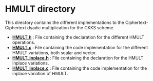 # HMULT directory

This directory contains the different implementations to the Ciphertext-Ciphertext dyadic multiplication for the CKKS scheme.


+ <strong><a href=HMULT.h>HMULT.h</a></strong> : File containing the declaration for the different HMULT operations.
+ <strong><a href=HMULT.c>HMULT.c</a></strong> : File containing the code implementation for the different HMULT variations, both scalar and vector.
+ <strong><a href=HMULT_inplace.h>HMULT_inplace.h</a></strong> : File containing the declaration for the HMULT inplace variations.
+ <strong><a href=HMULT_inplace.c>HMULT_inplace.c</a></strong> : File containing the code implementation for the inplace variation of HMULT.





